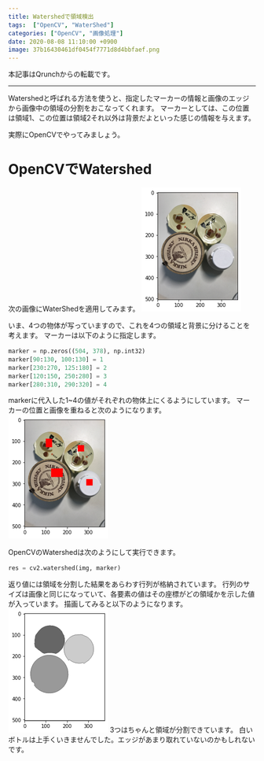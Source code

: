 ```yaml
---
title: Watershedで領域検出
tags:  ["OpenCV", "WaterShed"]
categories: ["OpenCV", "画像処理"]
date: 2020-08-08 11:10:00 +0900
image: 37b16430461df0454f7771d8d4bbfaef.png
---
```

本記事はQrunchからの転載です。
___
Watershedと呼ばれる方法を使うと、指定したマーカーの情報と画像のエッジから画像中の領域の分割をおこなってくれます。
マーカーとしては、この位置は領域1、この位置は領域2それ以外は背景だよといった感じの情報を与えます。

実際にOpenCVでやってみましょう。

# OpenCVでWatershed
次の画像にWaterShedを適用してみます。
![](cdf9a74e4a1e0477d2066efbf86e93cb.png)

いま、4つの物体が写っていますので、これを4つの領域と背景に分けることを考えます。
マーカーは以下のように指定します。

``` Python
marker = np.zeros((504, 378), np.int32)
marker[90:130, 100:130] = 1
marker[230:270, 125:180] = 2
marker[120:150, 250:280] = 3
marker[280:310, 290:320] = 4
```
markerに代入した1~4の値がそれぞれの物体上にくるようにしています。
マーカーの位置と画像を重ねると次のようになります。
![](6fcd43a57464d0169077f97f8b0f6ec5.png)

OpenCVのWatershedは次のようにして実行できます。

```Python
res = cv2.watershed(img, marker)
```
返り値には領域を分割した結果をあらわす行列が格納されています。
行列のサイズは画像と同じになっていて、各要素の値はその座標がどの領域かを示した値が入っています。
描画してみると以下のようになります。
![](37b16430461df0454f7771d8d4bbfaef.png)
3つはちゃんと領域が分割できています。
白いボトルは上手くいきませんでした。エッジがあまり取れていないのかもしれないです。
